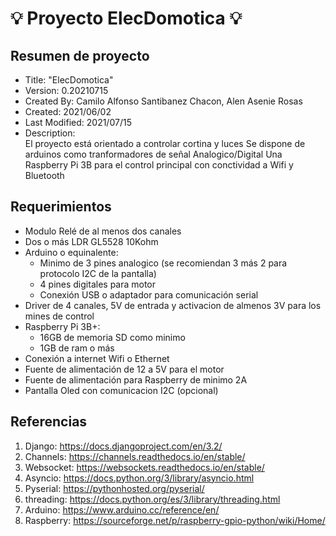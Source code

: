 # :bulb: Proyecto ElecDomotica :bulb:
## Resumen de proyecto
* Title: "ElecDomotica"
* Version: 0.20210715
* Created By: Camilo Alfonso Santibanez Chacon, Alen Asenie Rosas
* Created: 2021/06/02
* Last Modified: 2021/07/15
* Description:  
El proyecto está orientado a controlar cortina y luces
Se dispone de arduinos como tranformadores de señal Analogico/Digital
Una Raspberry Pi 3B para el control principal con conctividad a Wifi y Bluetooth
## Requerimientos
* Modulo Relé de al menos dos canales
* Dos o más LDR GL5528 10Kohm
* Arduino o equinalente:
    * Minimo de 3 pines analogico (se recomiendan 3 más 2 para protocolo I2C de la pantalla) 
    * 4 pines digitales para motor
    * Conexión USB o adaptador para comunicación serial 
* Driver de 4 canales, 5V de entrada y activacion de almenos 3V para los mines de control
* Raspberry Pi 3B+:
    * 16GB de memoria SD como minimo
    * 1GB de ram o más
* Conexión a internet Wifi o Ethernet
* Fuente de alimentación de 12 a 5V para el motor
* Fuente de alimentación para Raspberry de minimo 2A 
* Pantalla Oled con comunicacion I2C (opcional)
## Referencias 
1. Django: https://docs.djangoproject.com/en/3.2/
2. Channels: https://channels.readthedocs.io/en/stable/
3. Websocket: https://websockets.readthedocs.io/en/stable/
4. Asyncio: https://docs.python.org/3/library/asyncio.html
5. Pyserial: https://pythonhosted.org/pyserial/
6. threading: https://docs.python.org/es/3/library/threading.html
7. Arduino: https://www.arduino.cc/reference/en/
8. Raspberry: https://sourceforge.net/p/raspberry-gpio-python/wiki/Home/

